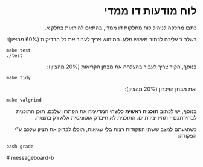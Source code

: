 <div dir="rtl" lang="he">

# לוח מודעות דו ממדי

כתבו מחלקה לניהול לוח מחלקות דו ממדי, בהתאם להוראות בחלק א.

בשלב ב עליכם לכתוב מימוש מלא. המימוש צריך לעבור את כל הבדיקות (60% מהציון):

<div dir='ltr'>

    make test
    ./test

</div>

בנוסף, הקוד צריך לעבור בהצלחה את מבחן הקריאות (20% מהציון):

<div dir='ltr'>

    make tidy

</div>

ואת מבחן הזיכרון (20% מהציון):

<div dir='ltr'>

    make valgrind

</div>

בנוסף, יש לכתוב **תוכנית ראשית** כלשהי המדגימה את הפתרון שלכם.
תוכן התוכנית לבחירתכם - תהיו יצירתיים. התוכנית לא תיבדק אוטומטית אלא רק בהצגה.

כשהגעתם למצב ששתי הפקודות רצות בלי שגיאות, תוכלו לבדוק את הציון שלכם ע"י הפקודה:

<div dir='ltr'>

    bash grade

</div>

</div># messageboard-b
